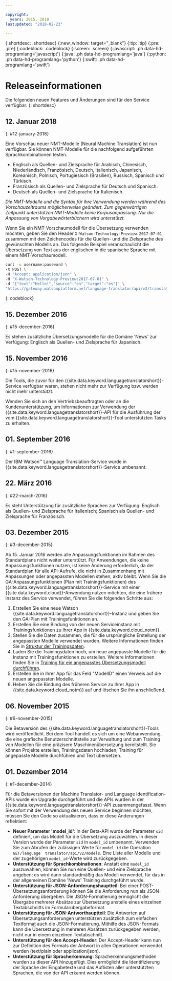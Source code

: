 ```yaml
---

copyright:
  years: 2015, 2018
lastupdated: "2018-02-23"

---
```


{:shortdesc: .shortdesc}
{:new_window: target="_blank"}
{:tip: .tip}
{:pre: .pre}
{:codeblock: .codeblock}
{:screen: .screen}
{:javascript: .ph data-hd-programlang='javascript'}
{:java: .ph data-hd-programlang='java'}
{:python: .ph data-hd-programlang='python'}
{:swift: .ph data-hd-programlang='swift'}

# Releaseinformationen

Die folgenden neuen Features und Änderungen sind für den Service verfügbar.
{: shortdesc}

## 12. Januar 2018
{: #12-january-2018}

Eine Vorschau neuer NMT-Modelle (Neural Machine Translation) ist nun verfügbar. Sie können NMT-Modelle für die nachfolgend aufgeführten Sprachkombinationen testen. 

- Englisch als Quellen- und Zielsprache für Arabisch, Chinesisch, Niederländisch, Französisch, Deutsch, Italienisch, Japanisch, Koreanisch, Polnisch, Portugiesisch (Brasilien), Russisch, Spanisch und Türkisch.
- Französisch als Quellen- und Zielsprache für Deutsch und Spanisch.
- Deutsch als Quellen- und Zielsprache für Italienisch.

*Die NMT-Modelle und die Syntax für ihre Verwendung werden während des Vorschauzeitraums möglicherweise geändert. Zum gegenwärtigen Zeitpunkt unterstützen NMT-Modelle keine Korpusanpassung. Nur die Anpassung von Vorgabewörterbüchern wird unterstützt.*

Wenn Sie ein NMT-Vorschaumodell für die Übersetzung verwenden möchten, geben Sie den Header `X-Watson-Technology-Preview:2017-07-01` zusammen mit den Zeichencodes für die Quellen- und die Zielsprache des gewünschten Modells an. Das folgende Beispiel veranschaulicht die Übersetzung von Text aus der englischen in die spanische Sprache mit einem NMT-Vorschaumodell.

```bash
curl -u username:password \
-X POST \
-H "Accept: application/json" \
-H "X-Watson-Technology-Preview:2017-07-01" \
-d '{"text":"Hello!","source":"en","target":"es"}' \
"https://gateway.watsonplatform.net/language-translator/api/v2/translate"
```
{: codeblock}


## 15. Dezember 2016
{: #15-december-2016}

Es stehen zusätzliche Übersetzungsmodelle für die Domäne 'News' zur Verfügung: Englisch als Quellen- und Zielsprache für Japanisch.

## 15. November 2016
{: #15-november-2016}

Die Tools, die zuvor für den {{site.data.keyword.languagetranslatorshort}}-Service verfügbar waren, stehen nicht mehr zur Verfügung bzw. werden nicht mehr unterstützt. 

Wenden Sie sich an den Vertriebsbeauftragten oder an die Kundenunterstützung, um Informationen zur Verwendung der {{site.data.keyword.languagetranslatorshort}}-API für die Ausführung der vom {{site.data.keyword.languagetranslatorshort}}-Tool unterstützten Tasks zu erhalten.

## 01. September 2016
{: #1-september-2016}

Der IBM Watson&trade; Language Translation-Service wurde in {{site.data.keyword.languagetranslatorshort}}-Service umbenannt.

## 22. März 2016
{: #22-march-2016}

Es steht Unterstützung für zusätzliche Sprachen zur Verfügung: Englisch als Quellen- und Zielsprache für Italienisch; Spanisch als Quellen- und Zielsprache für Französisch.

## 03. Dezember 2015
{: #3-december-2015}

Ab 15. Januar 2016 werden alle Anpassungsfunktionen im Rahmen des Standardplans nicht weiter unterstützt. Für Anwendungen, die keine Anpassungsfunktionen nutzen, ist keine Änderung erforderlich, da der Standardplan für alle API-Aufrufe, die nicht in Zusammenhang mit Anpassungen oder angepassten Modellen stehen, aktiv bleibt. Wenn Sie die GA-Anpassungsfunktionen (Plan mit Trainingsfunktionen) des {{site.data.keyword.languagetranslatorshort}}-Service mit einer {{site.data.keyword.cloud}}-Anwendung nutzen möchten, die eine frühere Instanz des Service verwendet, führen Sie die folgenden Schritte aus:

1.  Erstellen Sie eine neue Watson {{site.data.keyword.languagetranslatorshort}}-Instanz und geben Sie den GA-Plan mit Trainingsfunktionen an.
1.  Erstellen Sie eine Bindung von der neuen Serviceinstanz mit Trainingsfunktionen zu Ihrer App in {{site.data.keyword.cloud_notm}}.
1.  Stellen Sie die Daten zusammen, die für die ursprüngliche Erstellung der angepassten Modelle verwendet wurden. Weitere Informationen finden Sie in [Struktur der Trainingsdaten](/docs/services/language-translator/customizing.html#structure).
1.  Laden Sie die Trainingsdaten hoch, um neue angepasste Modelle für die Instanz mit Trainingsfunktionen zu erstellen. Weitere Informationen finden Sie in [Training für ein angepasstes Übersetzungsmodell durchführen](/docs/services/language-translator/customizing.html#training).
1.  Erstellen Sie in Ihrer App für das Feld "ModelID" einen Verweis auf die neuen angepassten Modelle.
1.  Heben Sie die Bindung des früheren Service zu Ihrer App in {{site.data.keyword.cloud_notm}} auf und löschen Sie ihn anschließend.

## 06. November 2015
{: #6-november-2015}

Die Betaversion des {{site.data.keyword.languagetranslatorshort}}-Tools wird veröffentlicht. Bei dem Tool handelt es sich um eine Webanwendung, die eine grafische Benutzerschnittstelle zur Verwaltung und zum Training von Modellen für eine präzisere Maschinenübersetzung bereitstellt. Sie können Projekte erstellen, Trainingsdaten hochladen, Training für angepasste Modelle durchführen und Text übersetzen.

## 01. Dezember 2014
{: #1-december-2014}

Für die Betaversionen der Machine Translator- und Language Identification-APIs wurde ein Upgrade durchgeführt und die APIs wurden in der {{site.data.keyword.languagetranslatorshort}}-API zusammengefasst. Wenn Sie sofort mit der Verwendung des neuen Service beginnen möchten, müssen Sie den Code so aktualisieren, dass er diese Änderungen reflektiert:

- **Neuer Parameter 'model\_id'**: In der Beta-API wurde der Parameter `sid` definiert, um das Modell für die Übersetzung auszuwählen. In dieser Version wurde der Parameter `sid` in `model_id` umbenannt. Verwenden Sie zum Abrufen der zulässigen Werte für `model_id` die Operation `GET/language  translator/api/v2/models`. Eine Liste aller Modelle und der zugehörigen `model_id`-Werte wird zurückgegeben.
- **Unterstützung für Sprachkombinationen**: Anstatt eine `model_id` auszuwählen, können Sie nun eine Quellen- und eine Zielsprache angeben; es wird dann standardmäßig das Modell verwendet, für das in der allgemeinen Domäne 'News' Training durchgeführt wurde.
- **Unterstützung für JSON-Anforderungshauptteil**: Bei einer POST-Übersetzungsanforderung können Sie die Anforderung nun als JSON-Anforderung übergeben. Die JSON-Formatierung ermöglicht die Übergabe mehrerer Absätze zur Übersetzung anstelle eines einzelnen Textabschnitts im Formularübergabeformat.
- **Unterstützung für JSON-Antworthauptteil**: Die Antworten auf Übersetzungsanforderungen unterstützen zusätzlich zum einfachen Textformat auch die JSON-Formatierung. Mithilfe des JSON-Formats kann die Übersetzung in mehreren Absätzen zurückgegeben werden, nicht nur in einem einzelnen Textabschnitt.
- **Unterstützung für den Accept-Header**: Der Accept-Header kann nun zur Definition des Formats der Antwort in allen Operationen verwendet werden (text/plain oder application/json).
- **Unterstützung für Spracherkennung**: Spracherkennungsmethoden wurden zu dieser API hinzugefügt. Dies ermöglicht die Identifizierung der Sprache der Eingabetexte und das Auflisten aller unterstützten Sprachen, die von der API erkannt werden können.

